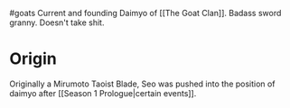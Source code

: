 #goats 
Current and founding Daimyo of [[The Goat Clan]]. Badass sword granny. Doesn't take shit.
# Origin
Originally a Mirumoto Taoist Blade, Seo was pushed into the position of daimyo after [[Season 1 Prologue|certain events]].

